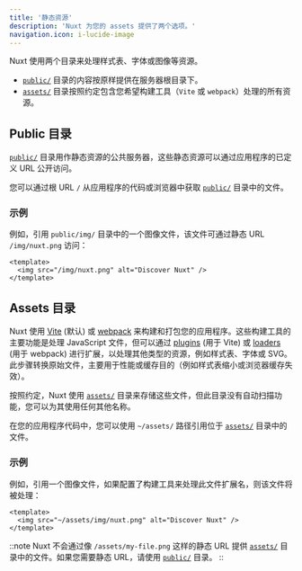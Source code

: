 ```yaml
---
title: '静态资源'
description: 'Nuxt 为您的 assets 提供了两个选项。'
navigation.icon: i-lucide-image
---
```


Nuxt 使用两个目录来处理样式表、字体或图像等资源。

- [`public/`](/docs/guide/directory-structure/public) 目录的内容按原样提供在服务器根目录下。
- [`assets/`](/docs/guide/directory-structure/assets) 目录按照约定包含您希望构建工具（`Vite` 或 `webpack`）处理的所有资源。

## Public 目录

[`public/`](/docs/guide/directory-structure/public) 目录用作静态资源的公共服务器，这些静态资源可以通过应用程序的已定义 URL 公开访问。

您可以通过根 URL `/` 从应用程序的代码或浏览器中获取 [`public/`](/docs/guide/directory-structure/public) 目录中的文件。

### 示例

例如，引用 `public/img/` 目录中的一个图像文件，该文件可通过静态 URL `/img/nuxt.png` 访问：

```vue [app.vue]
<template>
  <img src="/img/nuxt.png" alt="Discover Nuxt" />
</template>
```

## Assets 目录

Nuxt 使用 [Vite](https://vite.dev/guide/assets.html) (默认) 或 [webpack](https://webpack.js.org/guides/asset-management) 来构建和打包您的应用程序。这些构建工具的主要功能是处理 JavaScript 文件，但可以通过 [plugins](https://vite.dev/plugins) (用于 Vite) 或 [loaders](https://webpack.js.org/loaders) (用于 webpack) 进行扩展，以处理其他类型的资源，例如样式表、字体或 SVG。此步骤转换原始文件，主要用于性能或缓存目的（例如样式表缩小或浏览器缓存失效）。

按照约定，Nuxt 使用 [`assets/`](/docs/guide/directory-structure/assets) 目录来存储这些文件，但此目录没有自动扫描功能，您可以为其使用任何其他名称。

在您的应用程序代码中，您可以使用 `~/assets/` 路径引用位于 [`assets/`](/docs/guide/directory-structure/assets) 目录中的文件。

### 示例

例如，引用一个图像文件，如果配置了构建工具来处理此文件扩展名，则该文件将被处理：

```vue [app.vue]
<template>
  <img src="~/assets/img/nuxt.png" alt="Discover Nuxt" />
</template>
```

::note
Nuxt 不会通过像 `/assets/my-file.png` 这样的静态 URL 提供 [`assets/`](/docs/guide/directory-structure/assets) 目录中的文件。如果您需要静态 URL，请使用 [`public/`](#public-directory) 目录。
::
